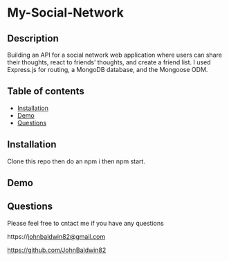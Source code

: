 # My-Social-Network

## Description

Building an API for a social network web application where users can share their thoughts, react to friends’ thoughts, and create a friend list. I used Express.js for routing, a MongoDB database, and the Mongoose ODM. 
## Table of contents


  - [Installation](#Installation)
  - [Demo](#Demo)
  - [Questions](#questions) 


## Installation

Clone this repo then do an npm i then npm start.

## Demo



## Questions

Please feel free to cntact me if you have any questions

https://johnbaldwin82@gmail.com

https://github.com/JohnBaldwin82




